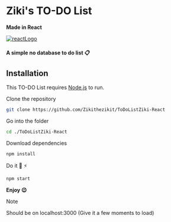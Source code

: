 # Ziki's TO-DO List
**Made in React**



[![reactLogo](https://camo.githubusercontent.com/3babc94d778f96441b3a66615fb5ee88c6ed04f174ed49b04df92b071a7d0e80/68747470733a2f2f696d672e736869656c64732e696f2f62616467652f72656163742d2532333230323332612e7376673f7374796c653d666f722d7468652d6261646765266c6f676f3d7265616374266c6f676f436f6c6f723d253233363144414642)](https://react.dev/)

#### A simple no database to do list 📋


## Installation

This TO-DO List requires [Node.js](https://nodejs.org/) to run.

Clone the repository
```sh
git clone https://github.com/Zikithezikit/ToDoListZiki-React
```
Go into the folder 
```sh
cd ./ToDoListZiki-React
```
Download dependencies
```sh
npm install
```
Do it  👴 ⚡ 
```sh
npm start
```
**Enjoy 😉**
> [!NOTE]
> Should be on localhost:3000 (Give it a few moments to load)
